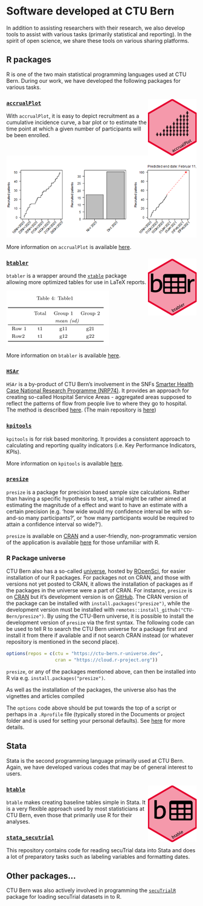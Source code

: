 Software developed at CTU Bern
================

In addition to assisting researchers with their research, we also
develop tools to assist with various tasks (primarily statistical and
reporting). In the spirit of open science, we share these tools on
various sharing platforms.

## R packages

R is one of the two main statistical programming languages used at CTU
Bern. During our work, we have developed the following packages for
various tasks.

### [`accrualPlot`](https://github.com/CTU-Bern/accrualPlot) <img src='https://github.com/CTU-Bern/accrualPlot/raw/main/man/figures/sticker.png' align="right" height="150">

With `accrualPlot`, it is easy to depict recruitment as a cumulative
incidence curve, a bar plot or to estimate the time point at which a
given number of participants will be been enrolled.

<img src='https://github.com/CTU-Bern/accrualPlot/raw/main/man/figures/README-unnamed-chunk-3-1.png'>

More information on `accrualPlot` is available
[here](https://ctu-bern.github.io/accrualPlot).

### [`btabler`](https://github.com/CTU-Bern/btabler) <img src='https://github.com/CTU-Bern/btabler/raw/main/man/figures/sticker.png' align="right" height="150">

`btabler` is a wrapper around the
[`xtable`](https://cran.r-project.org/web/packages/xtable/) package
allowing more optimized tables for use in LaTeX reports.

<img src='https://github.com/CTU-Bern/btabler/raw/main/vignettes/fig/header.png' class="center">

More information on `btabler` is available
[here](https://ctu-bern.github.io/btabler/).

### [`HSAr`](https://github.com/CTU-Bern/HSAr)

`HSAr` is a by-product of CTU Bern’s involvement in the SNFs [Smarter
Health Case National Research Programme
(NRP74)](http://www.nfp74.ch/en/Pages/Home.aspx). It provides an
approach for creating so-called Hospital Service Areas - aggregated
areas supposed to reflect the patterns of flow from people live to where
they go to hospital. The method is described
[here](https://onlinelibrary.wiley.com/doi/full/10.1111/1475-6773.13275).
(The main repository is [here](https://github.com/aghaynes/HSAr))

### [`kpitools`](https://github.com/CTU-Bern/kpitools) <!-- <img src='https://github.com/CTU-Bern/kpitools/man/figures/sticker.png' align="right" height="200"> -->

`kpitools` is for risk based monitoring. It provides a consistent
approach to calculating and reporting quality indicators (i.e. Key
Performance Indicators, KPIs).

More information on `kpitools` is available
[here](https://ctu-bern.github.io/kpitools).

### [`presize`](https://github.com/CTU-Bern/presize) <!-- <img src='https://github.com/CTU-Bern/presize/man/figures/sticker.png' align="right" height="200"> -->

`presize` is a package for precision based sample size calculations.
Rather than having a specific hypothesis to test, a trial might be
rather aimed at estimating the magnitude of a effect and want to have an
estimate with a certain precision (e.g. ‘how wide would my confidence
interval be with so-and-so many participants?’, or ‘how many
participants would be required to attain a confidence interval so
wide?’).

`presize` is available on
[CRAN](https://cran.r-project.org/web/packages/presize) and a
user-friendly, non-programmatic version of the application is available
[here](https://shiny.ctu.unibe.ch/presize/) for those unfamiliar with R.

### R Package universe

CTU Bern also has a so-called
[universe](https://ctu-bern.r-universe.dev), hosted by
[ROpenSci](https://ropensci.org/r-universe/), for easier installation of
our R packages. For packages not on CRAN, and those with versions not
yet posted to CRAN, it allows the installation of packages as if the
packages in the universe were a part of CRAN. For instance, `presize` is
on [CRAN](https://cran.r-project.org/web/packages/presize) but it’s
development version is on [GitHub](https://github.com/CTU-Bern/presize).
The CRAN version of the package can be installed with
`install.packages("presize")`, while the development version must be
installed with `remotes::install_github("CTU-Bern/presize")`. By using
the CTU-Bern universe, it is possible to install the development version
of `presize` via the first syntax. The following code can be used to
tell R to search the CTU Bern universe for a package first and install
it from there if available and if not search CRAN instead (or whatever
repository is mentioned in the second place).

``` r
options(repos = c(ctu = "https://ctu-bern.r-universe.dev",
                  cran = "https://cloud.r-project.org"))
```

`presize`, or any of the packages mentioned above, can then be installed
into R via e.g. `install.packages("presize")`.

As well as the installation of the packages, the universe also has the
vignettes and articles compiled

The `options` code above should be put towards the top of a script or
perhaps in a `.Rprofile` file (typically stored in the Documents or
project folder and is used for setting your personal defaults). See
[here](https://support.rstudio.com/hc/en-us/articles/360047157094-Managing-R-with-Rprofile-Renviron-Rprofile-site-Renviron-site-rsession-conf-and-repos-conf)
for more details.

## Stata

Stata is the second programming language primarily used at CTU Bern.
Again, we have developed various codes that may be of general interest
to users.

### [`btable`](https://github.com/CTU-Bern/btable) <img src='https://github.com/CTU-Bern/btable/raw/main/sticker.png' align="right" height="150">

`btable` makes creating baseline tables simple in Stata. It is a very
flexible approach used by most statisticians at CTU Bern, even those
that primarily use R for their analyses.

### [`stata_secutrial`](https://github.com/CTU-Bern/stata_secutrial)

This repository contains code for reading secuTrial data into Stata and
does a lot of preparatory tasks such as labeling variables and
formatting dates.

## Other packages…

CTU Bern was also actively involved in programming the
[`secuTrialR`](https://github.com/SwissClinicalTrialOrganisation/secuTrialR)
package for loading secuTrial datasets in to R.
